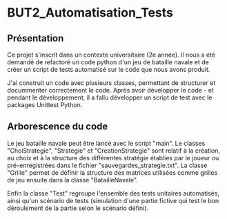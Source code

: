 # BUT2_Automatisation_Tests

## Présentation

Ce projet s'inscrit dans un contexte universitaire (2e année). Il nous a été demandé de refactoré un code python d'un jeu de bataille navale et de créer un script de tests automatisé sur le code que nous avons produit.

J'ai construit un code avec plusieurs classes, permettant de structurer et docummenter correctement le code. Après avoir développer le code - et pendant le développement, il a fallu développer un script de test avec le packages Unittest Python.

## Arborescence du code

Le jeu bataille navale peut être lancé avec le script "main".
Le classes "ChoiStrategie", "Strategie" et "CreationStrategie" sont relatif à la création, au choix et à la structure des différentes stratégie établies par le joueur ou pré-enregistrées dans le fichier "sauvegardes_strategie.txt".
La classe "Grille" permet de définir la structure des matrices utilisées comme grilles de jeu ensuite dans la classe "BatailleNavale".

Enfin la classe "Test" regroupe l'ensemble des tests unitaires automatisés, ainsi qu'un scénario de tests (simulation d'une partie fictive qui test le bon déroulement de la partie selon le scénario défini).
